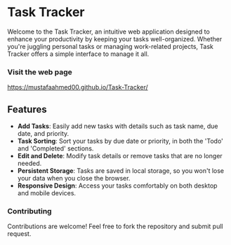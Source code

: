 # Task Tracker

Welcome to the Task Tracker, an intuitive web application designed to enhance your productivity by keeping your tasks well-organized. Whether you're juggling personal tasks or managing work-related projects, Task Tracker offers a simple interface to manage it all.

### Visit the web page

https://mustafaahmed00.github.io/Task-Tracker/

## Features

- **Add Tasks**: Easily add new tasks with details such as task name, due date, and priority.
- **Task Sorting**: Sort your tasks by due date or priority, in both the 'Todo' and 'Completed' sections.
- **Edit and Delete**: Modify task details or remove tasks that are no longer needed.
- **Persistent Storage**: Tasks are saved in local storage, so you won't lose your data when you close the browser.
- **Responsive Design**: Access your tasks comfortably on both desktop and mobile devices.

### Contributing
Contributions are welcome! Feel free to fork the repository and submit pull request.
